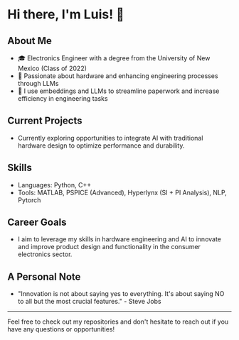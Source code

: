 # Hi there, I'm Luis! 👋

## About Me
- 🎓 Electronics Engineer with a degree from the University of New Mexico (Class of 2022)
- 🔧 Passionate about hardware and enhancing engineering processes through LLMs
- 📄 I use embeddings and LLMs to streamline paperwork and increase efficiency in engineering tasks

## Current Projects
- Currently exploring opportunities to integrate AI with traditional hardware design to optimize performance and durability.

## Skills
- Languages: Python, C++
- Tools: MATLAB, PSPICE (Advanced), Hyperlynx (SI + PI Analysis), NLP, Pytorch

## Career Goals
- I aim to leverage my skills in hardware engineering and AI to innovate and improve product design and functionality in the consumer electronics sector.

## A Personal Note
- "Innovation is not about saying yes to everything. It's about saying NO to all but the most crucial features." - Steve Jobs

---

Feel free to check out my repositories and don't hesitate to reach out if you have any questions or opportunities!

